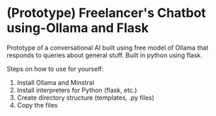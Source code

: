 # (Prototype) Freelancer's Chatbot using-Ollama and Flask
Prototype of a conversational AI built using free model of Ollama that responds to queries about general stuff. Built in python using flask.

Steps on how to use for yourself:

1. Install Ollama and Minstral 
2. Install interpreters for Python (flask, etc.)
3. Create directory structure (templates, .py files)
4. Copy the files
